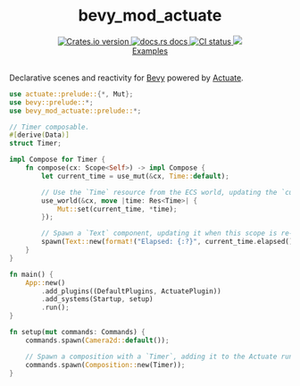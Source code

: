 <div align="center">
  <h1>bevy_mod_actuate</h1>
  <a href="https://crates.io/crates/bevy_mod_actuate">
    <img src="https://img.shields.io/crates/v/bevy_mod_actuate?style=flat-square"
    alt="Crates.io version" />
  </a>
  <a href="https://docs.rs/bevy_mod_actuate">
    <img src="https://img.shields.io/badge/docs-latest-blue.svg?style=flat-square"
      alt="docs.rs docs" />
  </a>
   <a href="https://github.com/actuate-rs/bevy_mod_actuate/actions">
    <img src="https://github.com/actuate-rs/bevy_mod_actuate/actions/workflows/ci.yml/badge.svg"
      alt="CI status" />
  </a>
  <a href="https://discord.gg/AbyAdew3">
    <img src="https://img.shields.io/discord/1306713440873877576.svg?label=&logo=discord&logoColor=ffffff&color=7389D8&labelColor=6A7EC2" />
</div>

<div align="center">
 <a href="https://github.com/actuate-rs/bevy_mod_actuate/tree/main/examples">Examples</a>
</div>

<br />

Declarative scenes and reactivity for [Bevy](https://github.com/bevyengine/bevy) powered by [Actuate](https://github.com/actuate-rs/actuate).

```rs
use actuate::prelude::{*, Mut};
use bevy::prelude::*;
use bevy_mod_actuate::prelude::*;

// Timer composable.
#[derive(Data)]
struct Timer;

impl Compose for Timer {
    fn compose(cx: Scope<Self>) -> impl Compose {
        let current_time = use_mut(&cx, Time::default);

        // Use the `Time` resource from the ECS world, updating the `current_time`.
        use_world(&cx, move |time: Res<Time>| {
            Mut::set(current_time, *time);
        });

        // Spawn a `Text` component, updating it when this scope is re-composed.
        spawn(Text::new(format!("Elapsed: {:?}", current_time.elapsed())))
    }
}

fn main() {
    App::new()
        .add_plugins((DefaultPlugins, ActuatePlugin))
        .add_systems(Startup, setup)
        .run();
}

fn setup(mut commands: Commands) {
    commands.spawn(Camera2d::default());

    // Spawn a composition with a `Timer`, adding it to the Actuate runtime.
    commands.spawn(Composition::new(Timer));
}
```
